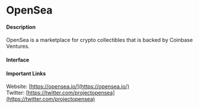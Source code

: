 # OpenSea

#### Description

OpenSea is a marketplace for crypto collectibles that is backed by Coinbase Ventures.

#### Interface

#### Important Links

Website: [https://opensea.io/](https://opensea.io/)  
Twitter: [https://twitter.com/projectopensea](https://twitter.com/projectopensea)  
